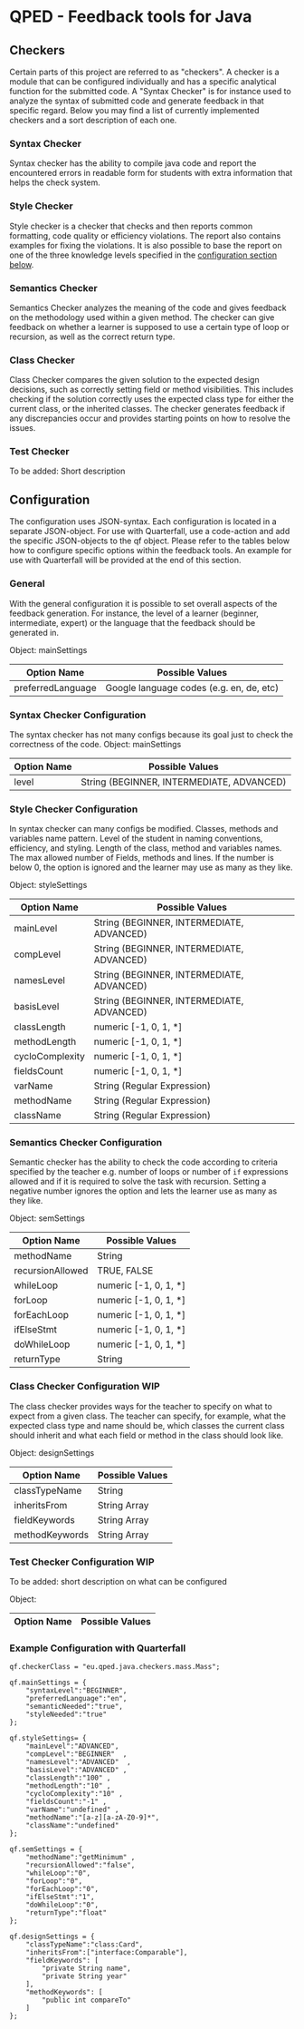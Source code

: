 QPED - Feedback tools for Java
========================

## Checkers
Certain parts of this project are referred to as "checkers".
A checker is a module that can be configured individually and has a specific analytical function for the submitted code.
A "Syntax Checker" is for instance used to analyze the syntax of submitted code and generate feedback in that specific regard.
Below you may find a list of currently implemented checkers and a sort description of each one.

### Syntax Checker
Syntax checker has the ability to compile java code and report the encountered errors in readable form for students with extra information that helps the check system.

### Style Checker
Style checker is a checker that checks and then reports common formatting, code quality or efficiency  violations.
The report also contains examples for fixing the violations.
It is also possible to base the report on one of the three knowledge levels specified in the [configuration section below](#Syntax-Checker-Configuration).

### Semantics Checker
Semantics Checker analyzes the meaning of the code and gives feedback on the methodology used within a given method.
The checker can give feedback on whether a learner is supposed to use a certain type of loop or recursion, as well as the correct return type.

### Class Checker
Class Checker compares the given solution to the expected design decisions, such as correctly  setting field or method visibilities.
This includes checking if the solution correctly uses the expected class type for either the current class, or the inherited classes. 
The checker generates feedback if any discrepancies occur and provides starting points on how to resolve the issues.

### Test Checker
To be added: Short description

Configuration
------------
The configuration uses JSON-syntax.
Each configuration is located in a separate JSON-object.
For use with Quarterfall, use a code-action and add the specific JSON-objects to the qf object.
Please refer to the tables below how to configure specific options within the feedback tools.
An example for use with Quarterfall will be provided at the end of this section.

### General
With the general configuration it is possible to set overall aspects of the feedback generation.
For instance, the level of a learner (beginner, intermediate, expert) or the language that the feedback should be generated in.

Object: mainSettings

| Option Name       | Possible Values                           | 
|-------------------|-------------------------------------------|
| preferredLanguage | Google language codes (e.g. en, de, etc)  |


### Syntax Checker Configuration
The syntax checker has not many configs because its goal just to check the correctness of the code.
Object: mainSettings

| Option Name | Possible Values                           |
|-------------|-------------------------------------------|
| level       | String (BEGINNER, INTERMEDIATE, ADVANCED) | 

### Style Checker Configuration

In syntax checker can many configs be modified. Classes, methods and variables name pattern.
Level of the student in naming conventions, efficiency, and styling.
Length of the class, method and variables names.
The max allowed number of Fields, methods and lines.
If the number is below 0, the option is ignored and the learner may use as many as they like.

Object: styleSettings

| Option Name      | Possible Values                           |
|------------------|-------------------------------------------|
| mainLevel        | String (BEGINNER, INTERMEDIATE, ADVANCED) |
| compLevel        | String (BEGINNER, INTERMEDIATE, ADVANCED) |
| namesLevel       | String (BEGINNER, INTERMEDIATE, ADVANCED) |
| basisLevel       | String (BEGINNER, INTERMEDIATE, ADVANCED) |
| classLength      | numeric [-1, 0, 1, *]                     |
| methodLength     | numeric [-1, 0, 1, *]                     |
| cycloComplexity  | numeric [-1, 0, 1, *]                     |
| fieldsCount      | numeric [-1, 0, 1, *]                     |
| varName          | String (Regular Expression)               |
| methodName       | String (Regular Expression)               |
| className        | String (Regular Expression)               |


### Semantics Checker Configuration
Semantic checker has the ability to check the code according to criteria specified by the teacher 
e.g. number of loops or number of ```if``` expressions allowed and if it is required to solve the task with recursion.
Setting a negative number ignores the option and lets the learner use as many as they like.


Object: semSettings

| Option Name      | Possible Values        |
|------------------|------------------------|
| methodName       | String                 |
| recursionAllowed | TRUE, FALSE            |
| whileLoop        | numeric [-1, 0, 1, *]  |
| forLoop          | numeric [-1, 0, 1, *]  |
| forEachLoop      | numeric [-1, 0, 1, *]  |
| ifElseStmt       | numeric [-1, 0, 1, *]  |
| doWhileLoop      | numeric [-1, 0, 1, *]  |
| returnType       | String                 |

### Class Checker Configuration WIP
The class checker provides ways for the teacher to specify on what to expect from a given class.
The teacher can specify, for example, what the expected class type and name should be, which
classes the current class should inherit and what each field or method in the class should look like.

Object: designSettings

| Option Name    | Possible Values  |
|----------------|------------------|
| classTypeName  | String           |
| inheritsFrom   | String Array     |
| fieldKeywords  | String Array     |
| methodKeywords | String Array     |


### Test Checker Configuration WIP
To be added: short description on what can be configured

Object: 

| Option Name | Possible Values |
|-------------| --------------- |

### Example Configuration with Quarterfall
```
qf.checkerClass = "eu.qped.java.checkers.mass.Mass";

qf.mainSettings = {
    "syntaxLevel":"BEGINNER",
    "preferredLanguage":"en",
    "semanticNeeded":"true", 
    "styleNeeded":"true"  
};

qf.styleSettings= {
    "mainLevel":"ADVANCED",
    "compLevel":"BEGINNER"  , 
    "namesLevel":"ADVANCED"  , 
    "basisLevel":"ADVANCED" ,
    "classLength":"100" ,
    "methodLength":"10" , 
    "cycloComplexity":"10" , 
    "fieldsCount":"-1" ,
    "varName":"undefined" , 
    "methodName":"[a-z][a-zA-Z0-9]*",
    "className":"undefined"
};
 
qf.semSettings = {
    "methodName":"getMinimum" ,
    "recursionAllowed":"false",
    "whileLoop":"0",
    "forLoop":"0",
    "forEachLoop":"0",
    "ifElseStmt":"1",
    "doWhileLoop":"0",
    "returnType":"float"
};

qf.designSettings = {
    "classTypeName":"class:Card",
    "inheritsFrom":["interface:Comparable"],
    "fieldKeywords": [
        "private String name",
        "private String year"
    ],
    "methodKeywords": [
        "public int compareTo"
    ]
};
```